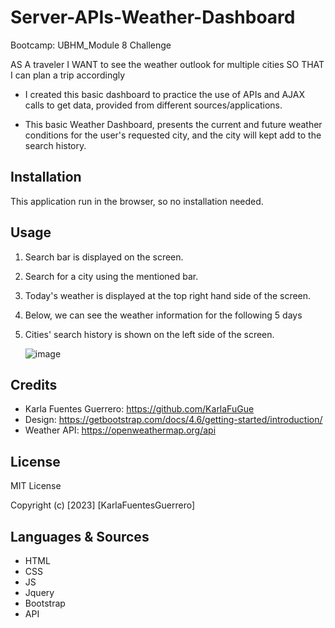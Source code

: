 # Server-APIs-Weather-Dashboard
Bootcamp: UBHM_Module 8 Challenge
<!--User Stoyr-->
AS A traveler
I WANT to see the weather outlook for multiple cities
SO THAT I can plan a trip accordingly
<!--Why did you build this project? (Note: the answer is not "Because it was a homework assignment.")-->
- I created this basic dashboard to practice the use of APIs and AJAX calls to get data, provided from different sources/applications.
<!--What problem does it solve?-->
- This basic Weather Dashboard, presents the current and future weather conditions for the user's requested city, and the city will kept add to the search    history.

## Installation

This application run in the browser, so no installation needed.

## Usage

1. Search bar is displayed on the screen.
2. Search for a city using the mentioned bar.
3. Today's weather is displayed at the top right hand side of the screen.
4. Below, we can see the weather information for the following 5 days
5. Cities' search history is shown on the left side of the screen.


    ![image](XXX.png)

## Credits

- Karla Fuentes Guerrero: https://github.com/KarlaFuGue
- Design: https://getbootstrap.com/docs/4.6/getting-started/introduction/
- Weather API: https://openweathermap.org/api

## License

MIT License

Copyright (c) [2023] [KarlaFuentesGuerrero]

## Languages & Sources
- HTML
- CSS
- JS
- Jquery
- Bootstrap
- API


[def]: PLANNER.png
